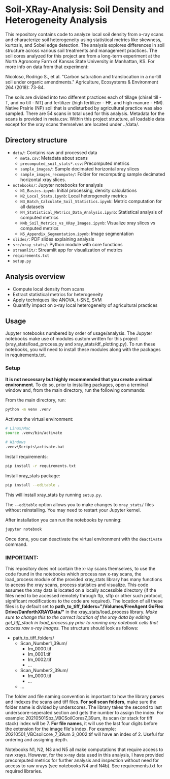 # Soil-XRay-Analysis: Soil Density and Heterogeneity Analysis

This repository contains code to analyze local soil density from x-ray scans and characterize soil heterogeneity using statistical metrics like skewness, kurtosis, and Sobel edge detection. The analysis explores differences in soil structure across various soil treatments and management practices. The soil cores analyzed for this project are from a long-term experiment at the North Agronomy Farm of Kansas State University in Manhattan, KS. For more info on data from that experiment:

Nicoloso, Rodrigo S., et al. "Carbon saturation and translocation in a no-till soil under organic amendments." Agriculture, Ecosystems & Environment 264 (2018): 73-84.

The soils are divided into two different practices each of tillage (chisel till - T, and no till - NT) and fertilizer (high fertilizer - HF, and high manure - HM). Native Prairie (NP) soil that is undisturbed by agricultural practice was also sampled. There are 54 scans in total used for this analysis. Metadata for the scans is provided in meta.csv. Within this project structure, all loadable data except for the xray scans themselves are located under ../data/.

## Directory structure

- `data/`: Contains raw and processed data
  - `meta.csv`: Metadata about scans
  - `precomputed_soil_stats*.csv`: Precomputed metrics
  - `sample_images/`: Sample decimated horizontal xray slices
  - `sample_images_recompute/`: Folder for recomputing sample decimated horizontal xray slices.
- `notebooks/`: Jupyter notebooks for analysis
  - `N1_Basics.ipynb`: Initial processing, density calculations
  - `N2_Local_Stats.ipynb`: Local heterogeneity metrics
  - `N3_Batch_Calculate_Soil_Statistics.ipynb`: Metric computation for all datasets
  - `N4_Statistical_Metrics_Data_Analysis.ipynb`: Statistical analysis of computed metrics
  - `N4b_Soil_Metrics_vs_XRay_Images.ipynb`: Visualize xray slices vs computed metrics
  - `N5_Appendix_Segmentation.ipynb`: Image segmentation
- `slides/`: PDF slides explaining analysis 
- `src/xray_stats/`: Python module with core functions
- `streamlit/`: Streamlit app for visualization of metrics
- `requirements.txt`
- `setup.py`

## Analysis overview

- Compute local density from scans
- Extract statistical metrics for heterogeneity
- Apply techniques like ANOVA, t-SNE, SVM  
- Quantify impact on x-ray local heterogeneity of agricultural practices

## Usage

Jupyter notebooks numbered by order of usage/analysis. The Jupyter notebooks make use of modules custom written for this project (xray_stats/load_process.py and xray_stats/df_plotting.py). To run these notebooks, you will need to install these modules along with the packages in requirements.txt.

### Setup
**It is not necessary but highly recommended that you create a virtual environment.** To do so, prior to installing packages, open a terminal window and, from the main directory, run the following commands:

From the main directory, run:

```bash
python -m venv .venv
```

Activate the virtual environment:

```bash
# Linux/Mac
source .venv/bin/activate

# Windows 
.venv\Scripts\activate.bat
```

Install requirements:

```bash 
pip install -r requirements.txt
```

Install xray_stats package:

```bash
pip install --editable .
```

This will install xray_stats by running `setup.py`. 

The `--editable` option allows you to make changes to `xray_stats/` files without reinstalling. You may need to restart your Jupyter kernel.

After installation you can run the notebooks by running:

```bash
jupyter notebook
```
Once done, you can deactivate the virtual environment with the `deactivate` command.

### IMPORTANT: 
This repository does not contain the x-ray scans themselves, to use the code found in the notebooks which process raw x-ray scans, the load_process module of the provided xray_stats library has many functions to access the xray scans, process statistics and visualize. This code assumes the xray data is located on a locally accessible directory (if the files need to be accessed remotely through ftp, sftp or other such protocol, significant modifications to the code are required). The location of all these files is by default set to **path_to_tiff_folders="/Volumes/FreeAgent GoFlex Drive/DanforthXRAYData/"** in the xray_stats/load_process library. *Make sure to change this to the correct location of the xray data by editing get_tiff_stack in load_process.py prior to running any notebook cells that access raw x-ray images.* The structure should look as follows:

- path_to_tiff_folders/
    - Scan_Number1_39um/
        - Im_0000.tif
        - Im_0001.tif
        - Im_0002.tif
        - ...
    - Scan_Number2_39um/
        - Im_0000.tif
        - ...
    - ...

The folder and file naming convention is important to how the library parses and indexes the scans and tiff files. **For soil scan folders**, make sure the folder name is divided by underscores. The library takes the second to last underscore-seperated section and gets the number to assign the index. For example: 20210501Sbz_VBCSoilCores7_39um, its scan (or stack for tiff stack) index will be 7. **For file names**, it will use the last four digits before the extension for the image file's index. For example: 20210501_VBCsoilcore_7_39um 3_0002.tif will have an index of 2. Useful for ordering and assigning depth.

Notebooks N1, N2, N3 and N5 all make computations that require access to raw xrays. However, for the x-ray data used in this analysis, I have provided precomputed metrics for further analysis and inspection without need for access to raw xrays (see notebooks N4 and N4b).
See requirements.txt for required libraries.
